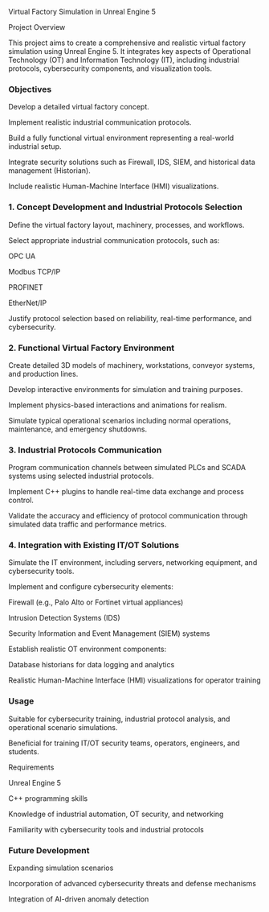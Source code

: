 Virtual Factory Simulation in Unreal Engine 5

Project Overview

This project aims to create a comprehensive and realistic virtual factory simulation using Unreal Engine 5. It integrates key aspects of Operational Technology (OT) and Information Technology (IT), including industrial protocols, cybersecurity components, and visualization tools.

### Objectives

Develop a detailed virtual factory concept.

Implement realistic industrial communication protocols.

Build a fully functional virtual environment representing a real-world industrial setup.

Integrate security solutions such as Firewall, IDS, SIEM, and historical data management (Historian).

Include realistic Human-Machine Interface (HMI) visualizations.

### 1. Concept Development and Industrial Protocols Selection

Define the virtual factory layout, machinery, processes, and workflows.

Select appropriate industrial communication protocols, such as:

OPC UA

Modbus TCP/IP

PROFINET

EtherNet/IP

Justify protocol selection based on reliability, real-time performance, and cybersecurity.

### 2. Functional Virtual Factory Environment

Create detailed 3D models of machinery, workstations, conveyor systems, and production lines.

Develop interactive environments for simulation and training purposes.

Implement physics-based interactions and animations for realism.

Simulate typical operational scenarios including normal operations, maintenance, and emergency shutdowns.

### 3. Industrial Protocols Communication

Program communication channels between simulated PLCs and SCADA systems using selected industrial protocols.

Implement C++ plugins to handle real-time data exchange and process control.

Validate the accuracy and efficiency of protocol communication through simulated data traffic and performance metrics.

### 4. Integration with Existing IT/OT Solutions

Simulate the IT environment, including servers, networking equipment, and cybersecurity tools.

Implement and configure cybersecurity elements:

Firewall (e.g., Palo Alto or Fortinet virtual appliances)

Intrusion Detection Systems (IDS)

Security Information and Event Management (SIEM) systems

Establish realistic OT environment components:

Database historians for data logging and analytics

Realistic Human-Machine Interface (HMI) visualizations for operator training

### Usage

Suitable for cybersecurity training, industrial protocol analysis, and operational scenario simulations.

Beneficial for training IT/OT security teams, operators, engineers, and students.

Requirements

Unreal Engine 5

C++ programming skills

Knowledge of industrial automation, OT security, and networking

Familiarity with cybersecurity tools and industrial protocols

### Future Development

Expanding simulation scenarios

Incorporation of advanced cybersecurity threats and defense mechanisms

Integration of AI-driven anomaly detection
